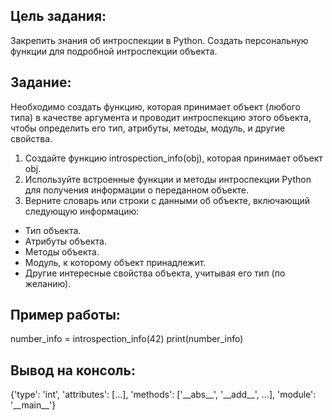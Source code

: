 ## Цель задания:
Закрепить знания об интроспекции в Python.
Создать персональную функции для подробной интроспекции объекта.

## Задание:
Необходимо создать функцию, которая принимает объект (любого типа) в качестве аргумента и проводит интроспекцию этого объекта, чтобы определить его тип, атрибуты, методы, модуль, и другие свойства.

1. Создайте функцию introspection_info(obj), которая принимает объект obj.
2. Используйте встроенные функции и методы интроспекции Python для получения информации о переданном объекте.
3. Верните словарь или строки с данными об объекте, включающий следующую информацию:
  - Тип объекта.
  - Атрибуты объекта.
  - Методы объекта.
  - Модуль, к которому объект принадлежит.
  - Другие интересные свойства объекта, учитывая его тип (по желанию).


## Пример работы:
number_info = introspection_info(42)
print(number_info)

## Вывод на консоль:
{'type': 'int', 'attributes': [...], 'methods': ['\_\_abs__', '\_\_add__', ...], 'module': '\_\_main__'}
